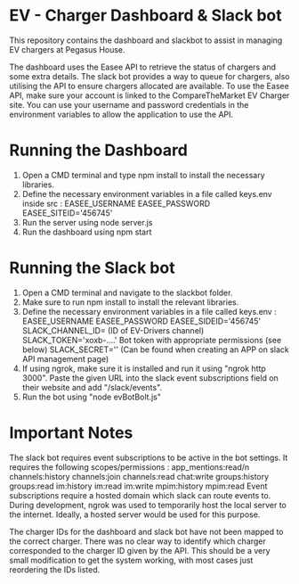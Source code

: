 # EV - Charger Dashboard & Slack bot

This repository contains the dashboard and slackbot to assist in managing EV chargers at Pegasus House.

The dashboard uses the Easee API to retrieve the status of chargers and some extra details. The slack bot provides a way to queue for chargers, also utilising the API to ensure chargers allocated are available. To use the Easee API, make sure your account is linked to the CompareTheMarket EV Charger site. You can use your username and password credentials in the environment variables to allow the application to use the API.

# Running the Dashboard
1. Open a CMD terminal and type npm install to install the necessary libraries.
2. Define the necessary environment variables in a file called keys.env inside src :
    EASEE_USERNAME
    EASEE_PASSWORD
    EASEE_SITEID='456745'
3. Run the server using node server.js
4. Run the dashboard using npm start

# Running the Slack bot
1. Open a CMD terminal and navigate to the slackbot folder.
2. Make sure to run npm install to install the relevant libraries.
3. Define the necessary environment variables in a file called keys.env :
       EASEE_USERNAME
       EASEE_PASSWORD
       EASEE_SIDEID='456745'
       SLACK_CHANNEL_ID= (ID of EV-Drivers channel)
       SLACK_TOKEN='xoxb-....' Bot token with appropriate permissions (see below)
       SLACK_SECRET='' (Can be found when creating an APP on slack API management page)
5. If using ngrok, make sure it is installed and run it using "ngrok http 3000". Paste the given URL into the slack event subscriptions field on their website and add "/slack/events".
5. Run the bot using "node evBotBolt.js"

# Important Notes 
The slack bot requires event subscriptions to be active in the bot settings. It requires the following scopes/permissions :
app_mentions:read/n
channels:history
channels:join
channels:read
chat:write
groups:history
groups:read
im:history
im:read
im:write
mpim:history
mpim:read
Event subscriptions require a hosted domain which slack can route events to. During development, ngrok was used to temporarily host the local server to the internet. Ideally, a hosted server would be used for this purpose. 

The charger IDs for the dashboard and slack bot have not been mapped to the correct charger. There was no clear way to identify which charger corresponded to the charger ID given by the API. This should be a very small modification to get the system working, with most cases just reordering the IDs listed.
